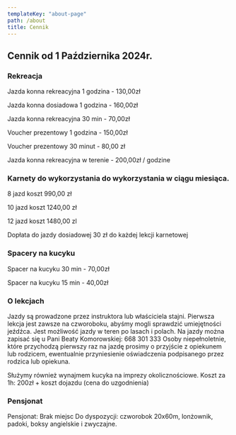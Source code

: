 ```yaml
---
templateKey: "about-page"
path: /about
title: Cennik
---
```


## Cennik od 1 Października 2024r.

### Rekreacja

Jazda konna rekreacyjna 1 godzina - 130,00zł

Jazda konna dosiadowa 1 godzina - 160,00zł

Jazda konna rekreacyjna 30 min - 70,00zł

Voucher prezentowy 1 godzina - 150,00zł

Voucher prezentowy 30 minut - 80,00 zł

Jazda konna rekreacyjna w terenie - 200,00zł / godzine

### Karnety do wykorzystania do wykorzystania w ciągu miesiąca.

8 jazd koszt 990,00 zł

10 jazd koszt 1240,00 zł

12 jazd koszt 1480,00 zl

Dopłata do jazdy dosiadowej 30 zł do każdej lekcji karnetowej

### Spacery na kucyku

Spacer na kucyku 30 min - 70,00zł

Spacer na kucyku 15 min - 40,00zł

<!-- ## Cennik do końca Marca

### Rekreacja

Jazda konna rekreacyjna 60 min -70,00zł

Jazda konna rekreacyjna 30 min -40,00zł

Jazda konna rekreacyjna - wyjazd terenowy 100,00zł / godz

### Karnety do wykorzystania w danym miesiącu

8 jazd koszt 510,00 zł

10 jazd koszt 630,00 zł

12 jazd koszt 760,00 zl

### Spacery na kucyku

Spacer na kucyku 30 min - 40,00zł

Spacer na kucyku 15 min - 20,00zł -->

### O lekcjach

Jazdy są prowadzone przez instruktora lub właściciela stajni. Pierwsza lekcja jest zawsze na czworoboku, abyśmy mogli sprawdzić umiejętności jeźdźca. Jest możliwość jazdy w teren po lasach i polach. Na jazdy można zapisać się u Pani Beaty Komorowskiej: 668 301 333
Osoby niepełnoletnie, które przychodzą pierwszy raz na jazdę prosimy o przyjście z opiekunem lub rodzicem, ewentualnie przyniesienie oświadczenia podpisanego przez rodzica lub opiekuna.

Służymy również wynajmem kucyka na imprezy okolicznościowe.
Koszt za 1h: 200zł + koszt dojazdu (cena do uzgodnienia)

### Pensjonat

Pensjonat: Brak miejsc
Do dyspozycji: czworobok 20x60m, lonżownik, padoki, boksy angielskie i zwyczajne.
